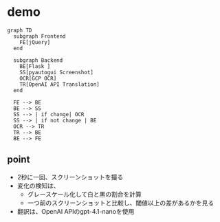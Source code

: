 # demo

```mermaid
graph TD
  subgraph Frontend
    FE[jQuery]
  end

  subgraph Backend
    BE[Flask ]
    SS[pyautogui Screenshot]
    OCR[GCP OCR]
    TR[OpenAI API Translation]
  end

  FE --> BE
  BE --> SS
  SS --> | if change| OCR
  SS --> | if not change | BE
  OCR --> TR
  TR --> BE
  BE --> FE

```

## point
- 2秒に一回、スクリーンショットを撮る
- 変化の検知は、
  - グレースケール化して白と黒の割合を計算
  - 一つ前のスクリーンショットと比較し、閾値以上の差があるかを見る
- 翻訳は、OpenAI APIのgpt-4.1-nanoを使用
